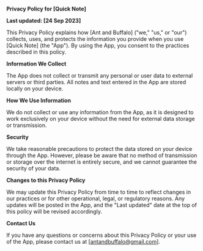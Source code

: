 **Privacy Policy for [Quick Note]**

**Last updated: [24 Sep 2023]**

This Privacy Policy explains how [Ant and Buffalo] ("we," "us," or "our") collects, uses, and protects the information you provide when you use [Quick Note] (the "App"). By using the App, you consent to the practices described in this policy.

**Information We Collect**

The App does not collect or transmit any personal or user data to external servers or third parties. All notes and text entered in the App are stored locally on your device.

**How We Use Information**

We do not collect or use any information from the App, as it is designed to work exclusively on your device without the need for external data storage or transmission.

**Security**

We take reasonable precautions to protect the data stored on your device through the App. However, please be aware that no method of transmission or storage over the internet is entirely secure, and we cannot guarantee the security of your data.

**Changes to this Privacy Policy**

We may update this Privacy Policy from time to time to reflect changes in our practices or for other operational, legal, or regulatory reasons. Any updates will be posted in the App, and the "Last updated" date at the top of this policy will be revised accordingly.

**Contact Us**

If you have any questions or concerns about this Privacy Policy or your use of the App, please contact us at [antandbuffalo@gmail.com].